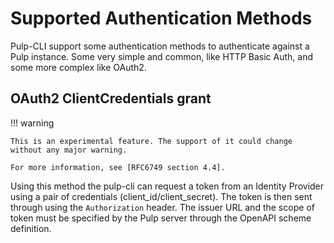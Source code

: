 # Supported Authentication Methods

Pulp-CLI support some authentication methods to authenticate against a Pulp instance.
Some very simple and common, like HTTP Basic Auth, and some more complex like OAuth2.

## OAuth2 ClientCredentials grant

!!! warning

    This is an experimental feature. The support of it could change without any major warning.

    For more information, see [RFC6749 section 4.4].

Using this method the pulp-cli can request a token from an Identity Provider using a pair of 
credentials (client_id/client_secret). The token is then sent through using the `Authorization` header.
The issuer URL and the scope of token must be specified by the Pulp server through the OpenAPI scheme definition.

[RFC6749 section 4.4]: https://datatracker.ietf.org/doc/html/rfc6749#section-4.4
